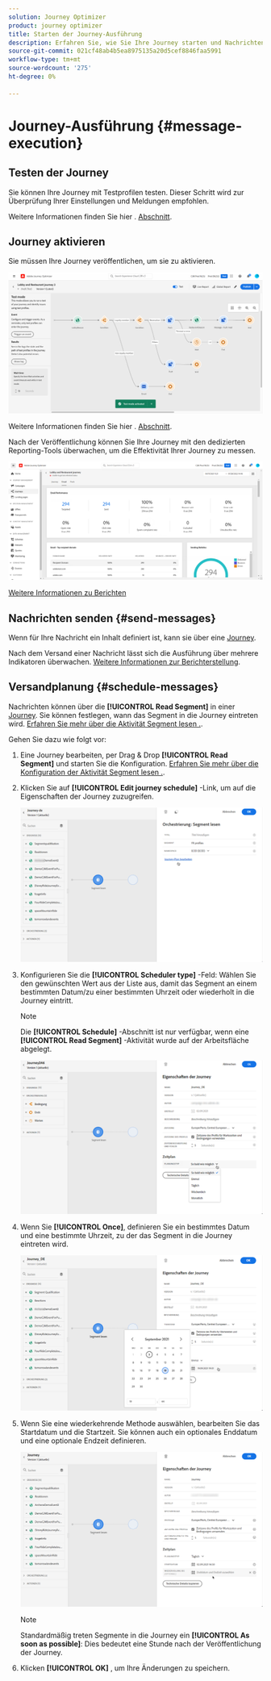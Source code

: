 ```yaml
---
solution: Journey Optimizer
product: journey optimizer
title: Starten der Journey-Ausführung
description: Erfahren Sie, wie Sie Ihre Journey starten und Nachrichten senden
source-git-commit: 021cf48ab4b5ea8975135a20d5cef8846faa5991
workflow-type: tm+mt
source-wordcount: '275'
ht-degree: 0%

---
```



# Journey-Ausführung {#message-execution}

## Testen der Journey

Sie können Ihre Journey mit Testprofilen testen. Dieser Schritt wird zur Überprüfung Ihrer Einstellungen und Meldungen empfohlen.

Weitere Informationen finden Sie hier . [Abschnitt](testing-the-journey.md).

## Journey aktivieren

Sie müssen Ihre Journey veröffentlichen, um sie zu aktivieren.

![](assets/jo-journeyuc2_32bis.png)

Weitere Informationen finden Sie hier . [Abschnitt](publishing-the-journey.md).


Nach der Veröffentlichung können Sie Ihre Journey mit den dedizierten Reporting-Tools überwachen, um die Effektivität Ihrer Journey zu messen.

![](assets/jo-dynamic_report_journey_12.png)

[Weitere Informationen zu Berichten](../reports/live-report.md)

## Nachrichten senden {#send-messages}

Wenn für Ihre Nachricht ein Inhalt definiert ist, kann sie über eine [Journey](journey.md).

Nach dem Versand einer Nachricht lässt sich die Ausführung über mehrere Indikatoren überwachen. [Weitere Informationen zur Berichterstellung](../global-report.md).

## Versandplanung {#schedule-messages}

Nachrichten können über die **[!UICONTROL Read Segment]** in einer [Journey](journey.md). Sie können festlegen, wann das Segment in die Journey eintreten wird. [Erfahren Sie mehr über die Aktivität Segment lesen .](read-segment.md).

Gehen Sie dazu wie folgt vor:

1. Eine Journey bearbeiten, per Drag &amp; Drop **[!UICONTROL Read Segment]** und starten Sie die Konfiguration. [Erfahren Sie mehr über die Konfiguration der Aktivität Segment lesen .](read-segment.md#configuring-segment-trigger-activity).

1. Klicken Sie auf **[!UICONTROL Edit journey schedule]** -Link, um auf die Eigenschaften der Journey zuzugreifen.

   ![](assets/message-read-segment-schedule.png)

1. Konfigurieren Sie die **[!UICONTROL Scheduler type]** -Feld: Wählen Sie den gewünschten Wert aus der Liste aus, damit das Segment an einem bestimmten Datum/zu einer bestimmten Uhrzeit oder wiederholt in die Journey eintritt.

   >[!NOTE]
   >
   >Die **[!UICONTROL Schedule]** -Abschnitt ist nur verfügbar, wenn eine **[!UICONTROL Read Segment]** -Aktivität wurde auf der Arbeitsfläche abgelegt.

   ![](assets/message-read-segment-scheduler.png)

1. Wenn Sie **[!UICONTROL Once]**, definieren Sie ein bestimmtes Datum und eine bestimmte Uhrzeit, zu der das Segment in die Journey eintreten wird.

   ![](assets/message-read-segment-scheduler-once.png)

1. Wenn Sie eine wiederkehrende Methode auswählen, bearbeiten Sie das Startdatum und die Startzeit. Sie können auch ein optionales Enddatum und eine optionale Endzeit definieren.

   ![](assets/message-read-segment-scheduler-daily.png)

   >[!NOTE]
   >
   >Standardmäßig treten Segmente in die Journey ein **[!UICONTROL As soon as possible]**: Dies bedeutet eine Stunde nach der Veröffentlichung der Journey.

1. Klicken **[!UICONTROL OK]** , um Ihre Änderungen zu speichern.

<!--Unitary messages that are triggered by an event within a journey cannot be scheduled.-->
